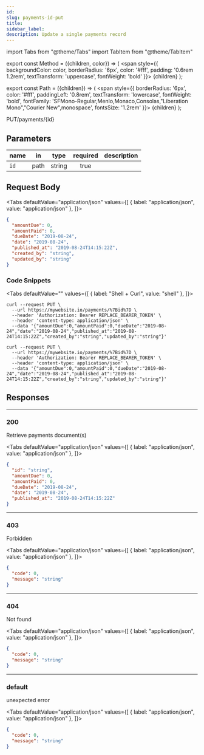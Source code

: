 ```yaml
---
id:
slug: payments-id-put
title:
sidebar_label:
description: Update a single payments record
---
```


<!-- prettier-ignore-start -->
import Tabs from "@theme/Tabs"
import TabItem from "@theme/TabItem"


export const Method = ({children, color}) => (
  <span
    style={{
      backgroundColor: color,
      borderRadius: '6px',
      color: '#fff',
      padding: '0.6rem 1.2rem',
      textTransform: 'uppercase',
      fontWeight: 'bold'
    }}>
    {children}
  </span>
);

export const Path = ({children}) => (
  <span
    style={{
      borderRadius: '6px',
      color: '#fff',
      paddingLeft: '0.8rem',
      textTransform: 'lowercase',
      fontWeight: 'bold',
      fontFamily: 'SFMono-Regular,Menlo,Monaco,Consolas,"Liberation Mono","Courier New",monospace',
      fontsSize: '1.2rem'
    }}>
    {children}
  </span>
);

<!-- prettier-ignore-end -->

<Method color="#6b55b2">PUT</Method><Path>/payments/{id}</Path>

## Parameters

| name |  in  |  type  | required | description |
| ---- | :--: | :----: | :------: | ----------- |
| `id` | path | string |   true   |             |

## Request Body

<!-- prettier-ignore-start -->

<Tabs defaultValue="application/json" values={[
  { label: "application/json", value: "application/json" },
]}>

<!-- prettier-ignore-end -->

<TabItem value="application/json">

```json title="Example request"
{
  "amountDue": 0,
  "amountPaid": 0,
  "dueDate": "2019-08-24",
  "date": "2019-08-24",
  "published_at": "2019-08-24T14:15:22Z",
  "created_by": "string",
  "updated_by": "string"
}
```

</TabItem>

</Tabs>

### Code Snippets

<!-- prettier-ignore-start -->

<Tabs defaultValue="" values={[
  { label: "Shell + Curl", value: "shell" },
]}>

<!-- prettier-ignore-end -->

<TabItem value="shell">

```shell
curl --request PUT \
  --url https://mywebsite.io/payments/%7Bid%7D \
  --header 'Authorization: Bearer REPLACE_BEARER_TOKEN' \
  --header 'content-type: application/json' \
  --data '{"amountDue":0,"amountPaid":0,"dueDate":"2019-08-24","date":"2019-08-24","published_at":"2019-08-24T14:15:22Z","created_by":"string","updated_by":"string"}'
```

</TabItem>

```shell title="Shell + Curl"
curl --request PUT \
  --url https://mywebsite.io/payments/%7Bid%7D \
  --header 'Authorization: Bearer REPLACE_BEARER_TOKEN' \
  --header 'content-type: application/json' \
  --data '{"amountDue":0,"amountPaid":0,"dueDate":"2019-08-24","date":"2019-08-24","published_at":"2019-08-24T14:15:22Z","created_by":"string","updated_by":"string"}'
```

</Tabs>

## Responses

---

### 200

Retrieve payments document(s)

<!-- prettier-ignore-start -->

<Tabs defaultValue="application/json" values={[
  { label: "application/json", value: "application/json" },
]}>

<!-- prettier-ignore-end -->

<TabItem value="application/json">

```json title="Example response"
{
  "id": "string",
  "amountDue": 0,
  "amountPaid": 0,
  "dueDate": "2019-08-24",
  "date": "2019-08-24",
  "published_at": "2019-08-24T14:15:22Z"
}
```

</TabItem>

</Tabs>

---

### 403

Forbidden

<!-- prettier-ignore-start -->

<Tabs defaultValue="application/json" values={[
  { label: "application/json", value: "application/json" },
]}>

<!-- prettier-ignore-end -->

<TabItem value="application/json">

```json title="Example response"
{
  "code": 0,
  "message": "string"
}
```

</TabItem>

</Tabs>

---

### 404

Not found

<!-- prettier-ignore-start -->

<Tabs defaultValue="application/json" values={[
  { label: "application/json", value: "application/json" },
]}>

<!-- prettier-ignore-end -->

<TabItem value="application/json">

```json title="Example response"
{
  "code": 0,
  "message": "string"
}
```

</TabItem>

</Tabs>

---

### default

unexpected error

<!-- prettier-ignore-start -->

<Tabs defaultValue="application/json" values={[
  { label: "application/json", value: "application/json" },
]}>

<!-- prettier-ignore-end -->

<TabItem value="application/json">

```json title="Example response"
{
  "code": 0,
  "message": "string"
}
```

</TabItem>

</Tabs>
